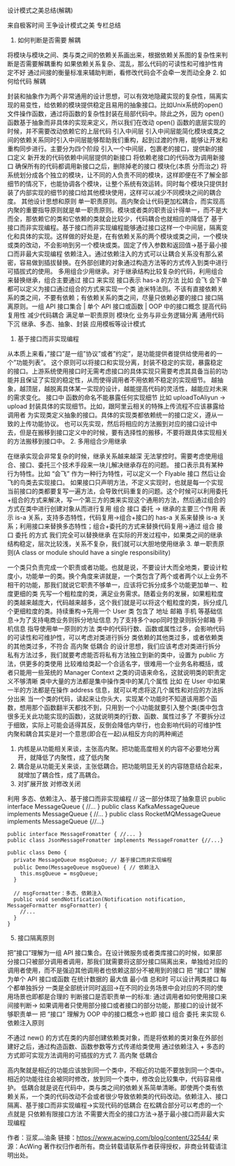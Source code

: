 设计模式之美总结(解耦)

来自极客时间 王争设计模式之美 专栏总结

1. 如何判断是否需要 解耦

将模块与模块之间、类与类之间的依赖关系画出来，根据依赖关系图的复杂性来判断是否需要解耦重构 如果依赖关系复杂、混乱，那么代码的可读性和可维护性肯定不好
通过间接的衡量标准来辅助判断，看修改代码会不会牵一发而动全身
2. 如何给代码 解耦

封装和抽象作为两个非常通用的设计思想，可以有效地隐藏实现的复杂性，隔离实现的易变性，给依赖的模块提供稳定且易用的抽象接口。比如Unix系统的open()文件操作函数，通过将函数的复杂性封装在局部代码中。除此之外，因为 open() 函数基于抽象而非具体的实现来定义，所以我们在改动 open() 函数的底层实现的时候，并不需要改动依赖它的上层代码
引入中间层 引入中间层能简化模块或类之间的依赖关系同时引入中间层能够帮助我们重构，起到过渡的作用，能够让开发和重构同步进行。主要分为四个阶段
引入一个中间层，包裹老的接口，提供新的接口定义
新开发的代码依赖中间层提供的新接口
将依赖老接口的代码改为调用新接口
确保所有的代码都调用新接口之后，删除掉老的接口
模块化(本质 分而治之) 将系统划分成各个独立的模块，让不同的人负责不同的模块，这样即便在不了解全部细节的情况下，也能协调各个模块，让整个系统有效运转。同时每个模块只提供封装了内部实现的细节的接口给其他模块使用，这样可以减少不同模块之间的耦合度。
其他设计思想和原则
单一职责原则。高内聚会让代码更加松耦合，而实现高内聚的重要指导原则就是单一职责原则。模块或者类的职责设计得单一，而不是大而全，那依赖它的类和它依赖的类就会比较少，代码耦合也就相应的降低了
基于接口而非实现编程。基于接口而非实现编程能够通过接口这样一个中间层，隔离变化和具体的实现。这样做的好处是，在有依赖关系的两个模块或类之间，一个模块或类的改动，不会影响到另一个模块或类。固定了传入参数和返回值->基于最小接口而非最大实现编程
依赖注入。通过依赖注入的方式可以让耦合关系没有那么紧密，容易做到插拔替换。在外部创建的对象通过构造方法等的方式传入到类中进行可插拔式的使用。
多用组合少用继承。对于继承结构比较复杂的代码，利用组合来替换继承，组合主要通过 接口 来实现 接口表示 has-a 的方法 比如 会飞 会下单 都可以定义为接口通过组合的方式来实现一个类
迪米特法则。不该有直接依赖关系的类之间，不要有依赖；有依赖关系的类之间，尽量只依赖必要的接口
接口隔离原则。一组 API 接口集合 | 单个 API 接口或函数 | OOP 中的接口概念
提高代码复用性
减少代码耦合
满足单一职责原则
模块化
业务与非业务逻辑分离
通用代码下沉
继承、多态、抽象、封装
应用模板等设计模式
1. 基于接口而非实现编程

从本质上来看，”接口”是一组”协议”或者”约定”，是功能提供者提供给使用者的一个”功能列表”。
这个原则可以将接口和实现分离，封装不稳定的实现，暴露稳定的接口。上游系统使用接口时无需考虑接口的具体实现只需要考虑其具备当前的功能并且保证了实现的稳定性，从而使得调用者不用依赖不稳定的实现细节。
越抽象，越顶层，越脱离具体某一实现的设计，越能提高代码的灵活性，越能应对未来的需求变化。
接口中 函数的命名不能暴露任何实现细节 比如 uploadToAliyun -> upload
封装具体的实现细节。比如，跟阿里云相关的特殊上传流程不应该暴露给调用者
为实现类定义抽象的接口。具体的实现类都依赖统一的接口定义，遵从一致的上传功能协议。
也可以先实现，然后将相应的方法搬到对应的接口设计中去，但是在搬移到接口定义中的时候，要有选择性的搬移，不要将跟具体实现相关的方法搬移到接口中。
2. 多用组合少用继承

在继承实现会非常复杂的时候，继承关系越来越深 无法掌控时。需要考虑使用组合、接口、委托三个技术手段来一块儿解决继承存在的问题。
接口表示具有某种行为特性。比如 “会飞” 作为一种行为特性，可以定义一个 Flyable 接口 然后让会飞的鸟类去实现接口。
如果接口只声明方法，不定义实现时，也就是每一个实现当前接口的类都要复写一遍方法，会导致代码重复的问题。这个时候可以利用委托+组合的方式来解决，写一个第三方的类来实现这个通用的方法，然后通过组合的方式在类中进行创建对象从而进行复用
组合 接口 委托 -> 继承的主要三个作用 表示 is-a 关系，支持多态特性，代码复用->组合+接口的 has-a 关系来替换 is-a 关系；利用接口来替换多态特性；组合+委托的方式来替换代码复用->通过 组合 接口 委托 的方式 我们完全可以替换继承
在实际的开发过程中，如果类之间的继承结构稳定，层次比较浅，关系不复杂，我们就可以大胆地使用继承
3. 单一职责原则(A class or module should have a single responsibility)

一个类只负责完成一个职责或者功能。也就是说，不要设计大而全地类，要设计粒度小，功能单一的类。换个角度来讲就是，一个类包含了两个或者两个以上业务不相干的功能，那我们就说它职责不够单一，应该将它拆分成多个功能更加单一、粒度更细的类
先写一个粗粒度的类，满足业务需求。随着业务的发展，如果粗粒度的类越来越庞大，代码越来越多，这个我们就是可以将这个粗粒度的类，拆分成几个更细粒度的类。持续重构->先用一个 User 类 包含了 地址 邮箱 手机 等基础信息->为了支持电商业务则拆分地址信息 为了支持多个app同时登录则拆分邮箱 手机信息
指导使用单一原则的方法
类中的代码行数、函数或属性过多，会影响代码的可读性和可维护性，可以考虑对类进行拆分
类依赖的其他类过多，或者依赖类的其他类过多，不符合 高内聚 低耦合 的设计思想，我们应该考虑对类进行拆分
私有方法过多，我们就要考虑能否将私有方法独立到新的类中，设置为 public 方法，供更多的类使用
比较难给类起一个合适名字，很难用一个业务名称概括，或者只能用一些笼统的 Manager Context 之类的词语来命名，这就说明类的职责定义不够清晰
类中大量的方法都是集中操作类中的某几个属性 比如 在 User 中如果一半的方法都是在操作 address 信息，就可以考虑将这几个属性和对应的方法拆分出来
当一个类的代码，读起来让你头大，实现某个功能时不知道该用那个函数，想用那个函数翻半天都找不到，只用到一个小功能就要引入整个类(类中包含很多无关此功能实现的函数)，这就说明类的行数、函数、属性过多了
不要拆分过于细致，实际上可能会适得其反，反倒会降低内举行，也会影响代码的可维护性
内聚和耦合其实是对一个意思(即合在一起)从相反方向的两种阐述
1. 内核是从功能相关来谈，主张高内聚。把功能高度相关的内容不必要地分离开，就降低了内聚性，成了低内聚
2. 耦合是从功能无关来谈，主张低耦合。把功能明显无关的内容随意结合起来，就增加了耦合性，成了高耦合。
4. 对扩展开放 对修改关闭

利用 多态、依赖注入、基于接口而非实现编程
    // 这一部分体现了抽象意识
    public interface MessageQueue { //... }
    public class KafkaMessageQueue implements MessageQueue { //... }
    public class RocketMQMessageQueue implements MessageQueue {//...}

    public interface MessageFromatter { //... }
    public class JsonMessageFromatter implements MessageFromatter {//...}
    
    public class Demo {
      private MessageQueue msgQueue; // 基于接口而非实现编程
      public Demo(MessageQueue msgQueue) { // 依赖注入
        this.msgQueue = msgQueue;
      }
    
      // msgFormatter：多态、依赖注入
      public void sendNotification(Notification notification, MessageFormatter msgFormatter) {
        //...    
      }
    }
5. 接口隔离原则

把”接口”理解为一组 API 接口集合。在设计微服务或者类库接口的时候，如果部分接口只被部分调用者调用，那我们就需要将这部分接口隔离出来，单独给对应的调用者使用，而不是强迫其他调用者也依赖这部分不被用到的接口
把 “接口” 理解为单个 API 接口或函数
在统计数据的 最大值 最小值 总和时 可以设计两类接口 每个都单独拆分 一类是全部统计同时返回->在不同的业务场景中会对应的不同的使用场景也即都是合理的
判断接口是否职责单一的标准: 通过调用者如何使用接口来间接判断-> 如果调用者只使用部分接口或者接口的部分功能，那接口的设计就不够职责单一
把 “接口” 理解为 OOP 中的接口概念->也即 接口 组合 委托 来实现
6. 依赖注入原则

不通过 new() 的方式在类的内部创建依赖类对象，而是将依赖的类对象在外部创建好之后，通过构造函数、函数参数等方式传递给类使用
通过依赖注入 + 多态的方式即可实现方法调用的可插拔的方式
7. 高内聚 低耦合

高内聚就是相近的功能应该放到同一个类中，不相近的功能不要放到同一个类中。相近的功能往往会被同时修改，放到同一个类中，修改会比较集中，代码容易维护。
低耦合就是说在代码中，类与类之间的依赖关系简单清晰。即使两个类有依赖关系，一个类的代码改动不会或者很少导致依赖类的代码改动。依赖注入、接口隔离、基于接口而非实现编程->实现代码的低耦合
在松耦合部分可以考虑的一个点就是 只依赖有限接口方法 不需要大而全的接口方法->基于最小接口而非最大实现编程

作者：豆浆灬油条
链接：https://www.acwing.com/blog/content/32544/
来源：AcWing
著作权归作者所有。商业转载请联系作者获得授权，非商业转载请注明出处。